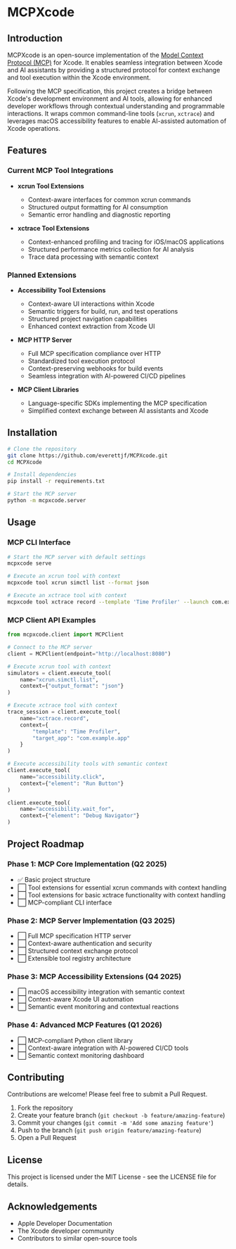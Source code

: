 # MCPXcode

## Introduction

MCPXcode is an open-source implementation of the [Model Context Protocol (MCP)](https://modelcontextprotocol.io/introduction) for Xcode. It enables seamless integration between Xcode and AI assistants by providing a structured protocol for context exchange and tool execution within the Xcode environment.

Following the MCP specification, this project creates a bridge between Xcode's development environment and AI tools, allowing for enhanced developer workflows through contextual understanding and programmable interactions. It wraps common command-line tools (`xcrun`, `xctrace`) and leverages macOS accessibility features to enable AI-assisted automation of Xcode operations.

## Features

### Current MCP Tool Integrations

- **xcrun Tool Extensions**
  - Context-aware interfaces for common xcrun commands
  - Structured output formatting for AI consumption
  - Semantic error handling and diagnostic reporting

- **xctrace Tool Extensions**
  - Context-enhanced profiling and tracing for iOS/macOS applications
  - Structured performance metrics collection for AI analysis
  - Trace data processing with semantic context

### Planned Extensions

- **Accessibility Tool Extensions**
  - Context-aware UI interactions within Xcode
  - Semantic triggers for build, run, and test operations
  - Structured project navigation capabilities
  - Enhanced context extraction from Xcode UI

- **MCP HTTP Server**
  - Full MCP specification compliance over HTTP
  - Standardized tool execution protocol
  - Context-preserving webhooks for build events
  - Seamless integration with AI-powered CI/CD pipelines

- **MCP Client Libraries**
  - Language-specific SDKs implementing the MCP specification
  - Simplified context exchange between AI assistants and Xcode

## Installation

```bash
# Clone the repository
git clone https://github.com/everettjf/MCPXcode.git
cd MCPXcode

# Install dependencies
pip install -r requirements.txt

# Start the MCP server
python -m mcpxcode.server
```

## Usage

### MCP CLI Interface

```bash
# Start the MCP server with default settings
mcpxcode serve

# Execute an xcrun tool with context
mcpxcode tool xcrun simctl list --format json

# Execute an xctrace tool with context
mcpxcode tool xctrace record --template 'Time Profiler' --launch com.example.app
```

### MCP Client API Examples

```python
from mcpxcode.client import MCPClient

# Connect to the MCP server
client = MCPClient(endpoint="http://localhost:8080")

# Execute xcrun tool with context
simulators = client.execute_tool(
    name="xcrun.simctl.list",
    context={"output_format": "json"}
)

# Execute xctrace tool with context
trace_session = client.execute_tool(
    name="xctrace.record", 
    context={
        "template": "Time Profiler",
        "target_app": "com.example.app"
    }
)

# Execute accessibility tools with semantic context
client.execute_tool(
    name="accessibility.click",
    context={"element": "Run Button"}
)

client.execute_tool(
    name="accessibility.wait_for",
    context={"element": "Debug Navigator"}
)
```

## Project Roadmap

### Phase 1: MCP Core Implementation (Q2 2025)
- ✅ Basic project structure
- ⬜ Tool extensions for essential xcrun commands with context handling
- ⬜ Tool extensions for basic xctrace functionality with context handling
- ⬜ MCP-compliant CLI interface

### Phase 2: MCP Server Implementation (Q3 2025)
- ⬜ Full MCP specification HTTP server
- ⬜ Context-aware authentication and security
- ⬜ Structured context exchange protocol
- ⬜ Extensible tool registry architecture

### Phase 3: MCP Accessibility Extensions (Q4 2025)
- ⬜ macOS accessibility integration with semantic context
- ⬜ Context-aware Xcode UI automation
- ⬜ Semantic event monitoring and contextual reactions

### Phase 4: Advanced MCP Features (Q1 2026)
- ⬜ MCP-compliant Python client library
- ⬜ Context-aware integration with AI-powered CI/CD tools
- ⬜ Semantic context monitoring dashboard

## Contributing

Contributions are welcome! Please feel free to submit a Pull Request.

1. Fork the repository
2. Create your feature branch (`git checkout -b feature/amazing-feature`)
3. Commit your changes (`git commit -m 'Add some amazing feature'`)
4. Push to the branch (`git push origin feature/amazing-feature`)
5. Open a Pull Request

## License

This project is licensed under the MIT License - see the LICENSE file for details.

## Acknowledgements

- Apple Developer Documentation
- The Xcode developer community
- Contributors to similar open-source tools
